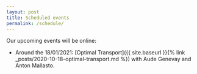 ```yaml
---
layout: post
title: Scheduled events
permalink: /schedule/
---
```


Our upcoming events will be online:

- Around the 18/01/2021: [Optimal Transport]({{ site.baseurl }}{% link _posts/2020-10-18-optimal-transport.md %}) with Aude Genevay and Anton Mallasto.
